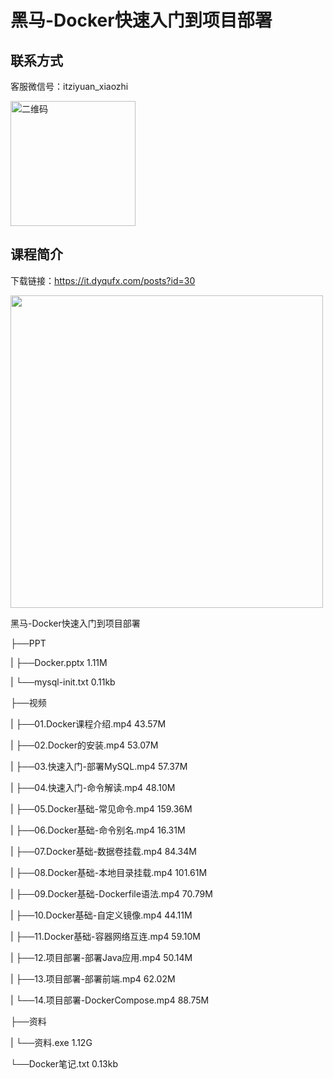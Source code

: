 # 黑马-Docker快速入门到项目部署

## 联系方式

客服微信号：itziyuan_xiaozhi

<img src="https://ziyuanyun.oss-cn-guangzhou.aliyuncs.com/common/20240614073449/666b82192834a.jpg" width="200" height="200" alt="二维码">

## 课程简介

下载链接：https://it.dyqufx.com/posts?id=30

<img src="https://ziyuanyun.oss-cn-guangzhou.aliyuncs.com/yun/20240515151530/66446112916bc.jpg" width="500" alt="">

  黑马-Docker快速入门到项目部署



 ├──PPT

 | ├──Docker.pptx 1.11M

 | └──mysql-init.txt 0.11kb

 ├──视频

 | ├──01.Docker课程介绍.mp4 43.57M

 | ├──02.Docker的安装.mp4 53.07M

 | ├──03.快速入门-部署MySQL.mp4 57.37M

 | ├──04.快速入门-命令解读.mp4 48.10M

 | ├──05.Docker基础-常见命令.mp4 159.36M

 | ├──06.Docker基础-命令别名.mp4 16.31M

 | ├──07.Docker基础-数据卷挂载.mp4 84.34M

 | ├──08.Docker基础-本地目录挂载.mp4 101.61M

 | ├──09.Docker基础-Dockerfile语法.mp4 70.79M

 | ├──10.Docker基础-自定义镜像.mp4 44.11M

 | ├──11.Docker基础-容器网络互连.mp4 59.10M

 | ├──12.项目部署-部署Java应用.mp4 50.14M

 | ├──13.项目部署-部署前端.mp4 62.02M

 | └──14.项目部署-DockerCompose.mp4 88.75M

 ├──资料

 | └──资料.exe 1.12G

 └──Docker笔记.txt 0.13kb

  